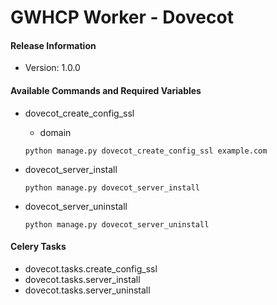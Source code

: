 # GWHCP Worker - Dovecot #

#### Release Information ####

* Version: 1.0.0

#### Available Commands and Required Variables ####

* dovecot_create_config_ssl
    * domain

    `python manage.py dovecot_create_config_ssl example.com`

* dovecot_server_install

    `python manage.py dovecot_server_install`

* dovecot_server_uninstall

    `python manage.py dovecot_server_uninstall`

#### Celery Tasks ####

* dovecot.tasks.create_config_ssl
* dovecot.tasks.server_install
* dovecot.tasks.server_uninstall